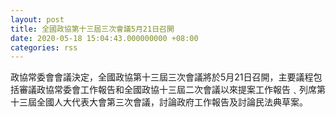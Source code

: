 ```yaml
---
layout: post
title: 全國政協第十三屆三次會議5月21日召開
date: 2020-05-18 15:04:43.000000000 +08:00
categories: rss
---
```


政協常委會會議決定，全國政協第十三屆三次會議將於5月21日召開，主要議程包括審議政協常委會工作報告和全國政協十三屆二次會議以來提案工作報告﹑列席第十三屆全國人大代表大會第三次會議，討論政府工作報告及討論民法典草案。
